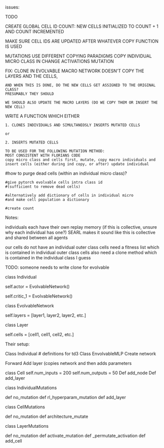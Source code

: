 issues:

TODO

CREATE GLOBAL CELL ID COUNT: NEW CELLS INITIALIZED TO COUNT + 1 AND COUNT INCREMENTED

MAKE SURE CELL IDS ARE UPDATED AFTER WHATEVER COPY FUNCTION IS USED

MUTATIONS USE DIFFERENT COPYING PARADIGMS
	COPY INDIVIDUAL MICRO CLASS IN CHANGE ACTIVATIONS MUTATION

FIX: CLONE IN EVOLVABLE MACRO NETWORK DOESN'T COPY THE LAYERS AND THE CELLS, 

	AND WHEN THIS IS DONE, DO THE NEW CELLS GET ASSIGNED TO THE ORIGINAL CLASS?
	PRESUMABLY THEY SHOULD
	
	WE SHOULD ALSO UPDATE THE MACRO LAYERS (DO WE COPY THEM OR INSERT THE NEW CELL)


WRITE A FUNCTION WHICH EITHER 
	
	1. CLONES INDIVIDUALS AND SIMULTANEOSLY INSERTS MUTATED CELLS
	
	or
	
	2. INSERTS MUTATED CELLS
	
	TO BE USED FOR THE FOLLOWING MUTATION METHOD:
	MOST CONSISTENT WITH FLORIANS CODE 
	copy micro class and cells first, mutate, copy macro individuals and insert cells (either during ind copy, or after) update individual	


#how to purge dead cells (within an individual micro class)?
	
	#give pytorch evolvable cells intra class id
	#(sufficient to remove dead cells)
	
	#alternatively add dictionary of cells in individual micro
	#and make cell population a dictionary

    #create count















Notes:

individuals each have their own replay memory
(if this is collective, unsure why each individual has one?)
SEARL makes it sound like this is collective and shared between
all agents

our cells do not have an individual outer class
cells need a fitness list which is contained in individual outer class
cells also need a clone method which is contained in the individual class
I guess 

TODO:
    someone needs to write clone for evolvable 




class Individual 

self.actor = EvolvableNetwork() 

self.critic_1 = EvolvableNetwork() 

  

class EvolvableNetwork 

self.layers = [layer1, layer2, layer2, etc.] 

  

class Layer 

self.cells = [cell1, cell1, cell2, etc.] 

 

  

Their setup: 

Class Individual # definitions for td3
Class EnvolvableMLP
Create network 

Forward
Add layer (copies network and then adds parameters 

 

 

 

 

class Cell
self.num_inputs = 200
self.num_outputs = 50
Def add_node
Def add_layer 

  

  

class IndividualMutations 

def no_mutation
def rl_hyperparam_mutation
def add_layer 

  

class CellMutations 

def no_mutation
def architecture_mutate 

  

class LayerMutations 

def no_mutation
def activate_mutation
def _permutate_activation
def add_cell 
